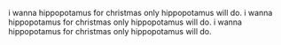 i wanna hippopotamus for christmas
only hippopotamus will do.
i wanna hippopotamus for christmas
only hippopotamus will do.
i wanna hippopotamus for christmas
only hippopotamus will do.